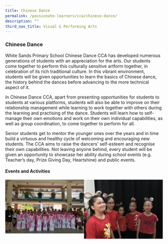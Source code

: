```yaml
---
title: Chinese Dance
permalink: /passionate-learners/cca/chinese-dance/
description: ""
third_nav_title: Visual & Performing Arts
---
```

### **Chinese Dance**
White Sands Primary School Chinese Dance CCA has developed numerous generations of students with an appreciation for the arts. Our students come together to perform this culturally sensitive artform together, in celebration of its rich traditional culture. In this vibrant environment, students will be given opportunities to learn the basics of Chinese dance, the history behind the dances before advancing to the more technical aspect of it.

In Chinese Dance CCA, apart from presenting opportunities for students to students at various platforms, students will also be able to improve on their relationship management while learning to work together with others during the learning and practising of the dance. Students will learn how to self-manage their own emotions and work on their own individual capabilities, as well as group coordination, to come together to perform for all.

Senior students get to mentor the younger ones over the years and in time build a virtuous and healthy cycle of welcoming and encouraging new students. The CCA aims to raise the dancers’ self-esteem and recognise their own capabilities. Not leaving anyone behind, every student will be given an opportunity to showcase her ability during school events (e.g. Teacher’s day, Prize Giving Day, Heartshine) and public events.

#### **Events and Activities**

<img src="/images/chidance.jpg" style="width:50%" align=left>

<img src="/images/chidance7.jpg" style="width:50%" align=right>